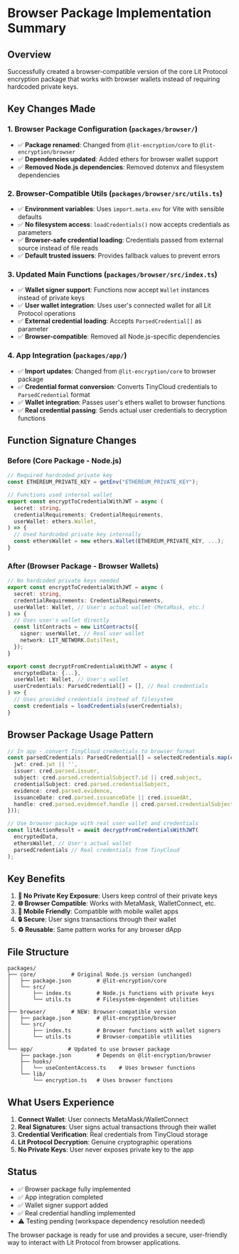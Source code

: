 # Browser Package Implementation Summary

## Overview
Successfully created a browser-compatible version of the core Lit Protocol encryption package that works with browser wallets instead of requiring hardcoded private keys.

## Key Changes Made

### 1. Browser Package Configuration (`packages/browser/`)
- ✅ **Package renamed**: Changed from `@lit-encryption/core` to `@lit-encryption/browser`
- ✅ **Dependencies updated**: Added ethers for browser wallet support
- ✅ **Removed Node.js dependencies**: Removed dotenvx and filesystem dependencies

### 2. Browser-Compatible Utils (`packages/browser/src/utils.ts`)
- ✅ **Environment variables**: Uses `import.meta.env` for Vite with sensible defaults
- ✅ **No filesystem access**: `loadCredentials()` now accepts credentials as parameters
- ✅ **Browser-safe credential loading**: Credentials passed from external source instead of file reads
- ✅ **Default trusted issuers**: Provides fallback values to prevent errors

### 3. Updated Main Functions (`packages/browser/src/index.ts`)
- ✅ **Wallet signer support**: Functions now accept `Wallet` instances instead of private keys
- ✅ **User wallet integration**: Uses user's connected wallet for all Lit Protocol operations
- ✅ **External credential loading**: Accepts `ParsedCredential[]` as parameter
- ✅ **Browser-compatible**: Removed all Node.js-specific dependencies

### 4. App Integration (`packages/app/`)
- ✅ **Import updates**: Changed from `@lit-encryption/core` to browser package
- ✅ **Credential format conversion**: Converts TinyCloud credentials to `ParsedCredential` format
- ✅ **Wallet integration**: Passes user's ethers wallet to browser functions
- ✅ **Real credential passing**: Sends actual user credentials to decryption functions

## Function Signature Changes

### Before (Core Package - Node.js)
```typescript
// Required hardcoded private key
const ETHEREUM_PRIVATE_KEY = getEnv("ETHEREUM_PRIVATE_KEY");

// Functions used internal wallet
export const encryptToCredentialWithJWT = async (
  secret: string,
  credentialRequirements: CredentialRequirements,
  userWallet: ethers.Wallet,
) => {
  // Used hardcoded private key internally
  const ethersWallet = new ethers.Wallet(ETHEREUM_PRIVATE_KEY, ...);
}
```

### After (Browser Package - Browser Wallets)
```typescript
// No hardcoded private keys needed
export const encryptToCredentialWithJWT = async (
  secret: string,
  credentialRequirements: CredentialRequirements,
  userWallet: Wallet, // User's actual wallet (MetaMask, etc.)
) => {
  // Uses user's wallet directly
  const litContracts = new LitContracts({
    signer: userWallet, // Real user wallet
    network: LIT_NETWORK.DatilTest,
  });
}

export const decryptFromCredentialsWithJWT = async (
  encryptedData: {...},
  userWallet: Wallet, // User's wallet
  userCredentials: ParsedCredential[] = [], // Real credentials
) => {
  // Uses provided credentials instead of filesystem
  const credentials = loadCredentials(userCredentials);
}
```

## Browser Package Usage Pattern

```typescript
// In app - convert TinyCloud credentials to browser format
const parsedCredentials: ParsedCredential[] = selectedCredentials.map(cred => ({
  jwt: cred.jwt || '',
  issuer: cred.parsed.issuer,
  subject: cred.parsed.credentialSubject?.id || cred.subject,
  credentialSubject: cred.parsed.credentialSubject,
  evidence: cred.parsed.evidence,
  issuanceDate: cred.parsed.issuanceDate || cred.issuedAt,
  handle: cred.parsed.evidence?.handle || cred.parsed.credentialSubject?.handle
}));

// Use browser package with real user wallet and credentials
const litActionResult = await decryptFromCredentialsWithJWT(
  encryptedData,
  ethersWallet, // User's actual wallet
  parsedCredentials // Real credentials from TinyCloud
);
```

## Key Benefits

1. **🔐 No Private Key Exposure**: Users keep control of their private keys
2. **🌐 Browser Compatible**: Works with MetaMask, WalletConnect, etc.
3. **📱 Mobile Friendly**: Compatible with mobile wallet apps
4. **🔒 Secure**: User signs transactions through their wallet
5. **♻️ Reusable**: Same pattern works for any browser dApp

## File Structure

```
packages/
├── core/           # Original Node.js version (unchanged)
│   ├── package.json        # @lit-encryption/core
│   └── src/
│       ├── index.ts        # Node.js functions with private keys
│       └── utils.ts        # Filesystem-dependent utilities
│
├── browser/        # NEW: Browser-compatible version
│   ├── package.json        # @lit-encryption/browser
│   └── src/
│       ├── index.ts        # Browser functions with wallet signers
│       └── utils.ts        # Browser-compatible utilities
│
└── app/           # Updated to use browser package
    ├── package.json        # Depends on @lit-encryption/browser
    ├── hooks/
    │   └── useContentAccess.ts    # Uses browser functions
    └── lib/
        └── encryption.ts   # Uses browser functions
```

## What Users Experience

1. **Connect Wallet**: User connects MetaMask/WalletConnect
2. **Real Signatures**: User signs actual transactions through their wallet
3. **Credential Verification**: Real credentials from TinyCloud storage
4. **Lit Protocol Decryption**: Genuine cryptographic operations
5. **No Private Keys**: User never exposes private key to the app

## Status
- ✅ Browser package fully implemented
- ✅ App integration completed  
- ✅ Wallet signer support added
- ✅ Real credential handling implemented
- ⚠️ Testing pending (workspace dependency resolution needed)

The browser package is ready for use and provides a secure, user-friendly way to interact with Lit Protocol from browser applications.